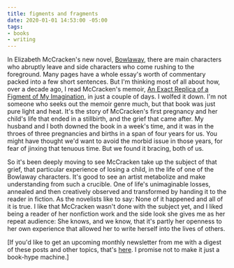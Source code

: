 ```yaml
---
title: figments and fragments
date: 2020-01-01 14:53:00 -05:00
tags:
- books
- writing
---
```


In Elizabeth McCracken's new novel, [Bowlaway](https://www.indiebound.org/book/9780062862853), there are main characters who abruptly leave and side characters who come rushing to the foreground. Many pages have a whole essay's worth of commentary packed into a few short sentences. But I'm thinking most of all about how, over a decade ago, I read McCracken's memoir, [An Exact Replica of a Figment of My Imagination](https://www.indiebound.org/book/9780316027663), in just a couple of days. I wolfed it down. I'm not someone who seeks out the memoir genre much, but that book was just pure light and heat. It's the story of McCracken's first pregnancy and her child's life that ended in a stillbirth, and the grief that came after. My husband and I both downed the book in a week's time, and it was in the throes of three pregnancies and births in a span of four years for us. You might have thought we'd want to avoid the morbid issue in those years, for fear of jinxing that tenuous time. But we found it bracing, both of us.

So it's been deeply moving to see McCracken take up the subject of that grief, that particular experience of losing a child, in the life of one of the Bowlaway characters. It's good to see an artist metabolize and make understanding from such a crucible. One of life's unimaginable losses, annealed and then creatively observed and transformed by handing it to the reader in fiction. As the novelists like to say: None of it happened and all of it is true. I like that McCracken wasn't done with the subject yet, and I liked being a reader of her nonfiction work and the side look she gives me as her repeat audience: She knows, and we know, that it's partly her openness to her own experience that allowed her to write herself into the lives of others.

[If you'd like to get an upcoming monthly newsletter from me with a digest of these posts and other topics, that's [here](https://tinyletter.com/sarahendren). I promise not to make it just a book-hype machine.]
